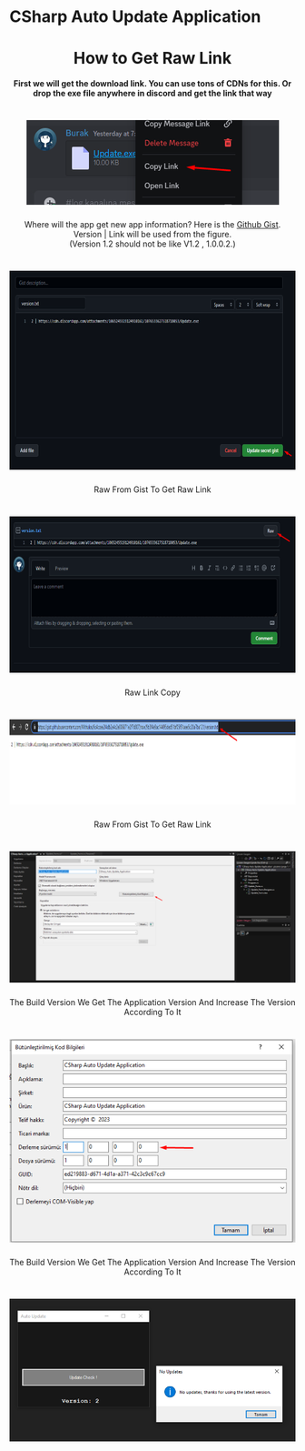 # CSharp Auto Update Application

<h1 align="center">How to Get Raw Link</h1>

<p align="center"><b>First we will get the download link. You can use tons of CDNs for this. Or drop the exe file anywhere in discord and get the link that way</b></p>
<h1 align="center">
  <img src="Image/Exe_Link_Copy.png">
</h1>

<p align="center">Where will the app get new app information? Here is the <a href="https://gist.github.com">Github Gist</a>. Version | Link will be used from the figure. <br>(Version 1.2 should not be like V1.2 , 1.0.0.2.)</p>

<h1 align="center">
  <img src="Image/Github_Gist.png" height="350px">
</h1>

<p align="center">Raw From Gist To Get Raw Link</p>

<h1 align="center">
  <img src="Image/Github_Gist_Raw.png" height="275px">
</h1>

<p align="center">Raw Link Copy</p>

<h1 align="center">
  <img src="Image/Github_Gist_Raw_Link_Copy.png" height="150px">
</h1>

<p align="center">Raw From Gist To Get Raw Link</p>

<h1 align="center">
  <img src="Image/Version_For_Update.png" width="1200px">
</h1>

<p align="center">The Build Version We Get The Application Version And Increase The Version According To It</p>

<h1 align="center">
  <img src="Image/Application_Version.png">
</h1>

<p align="center">The Build Version We Get The Application Version And Increase The Version According To It</p>

<h1 align="center">
  <img src="Image/Application_New_Version.png">
</h1>


